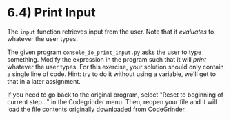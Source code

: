 # 6.4) Print Input

The `input` function retrieves input from the user. Note that it *evaluates* to
whatever the user types.

The given program `console_io_print_input.py` asks the user to type something.
Modify the expression in the program such that it will *print* whatever the user
types. For this exercise, your solution should only contain a single line of
code. Hint: try to do it without using a variable, we'll get to that in a later
assignment.

If you need to go back to the original program, select "Reset to beginning of
current step..." in the Codegrinder menu. Then, reopen your file and it will
load the file contents originally downloaded from CodeGrinder.
